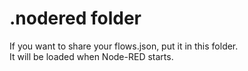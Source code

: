 # .nodered folder

If you want to share your flows.json, put it in this folder.  
It will be loaded when Node-RED starts.  
